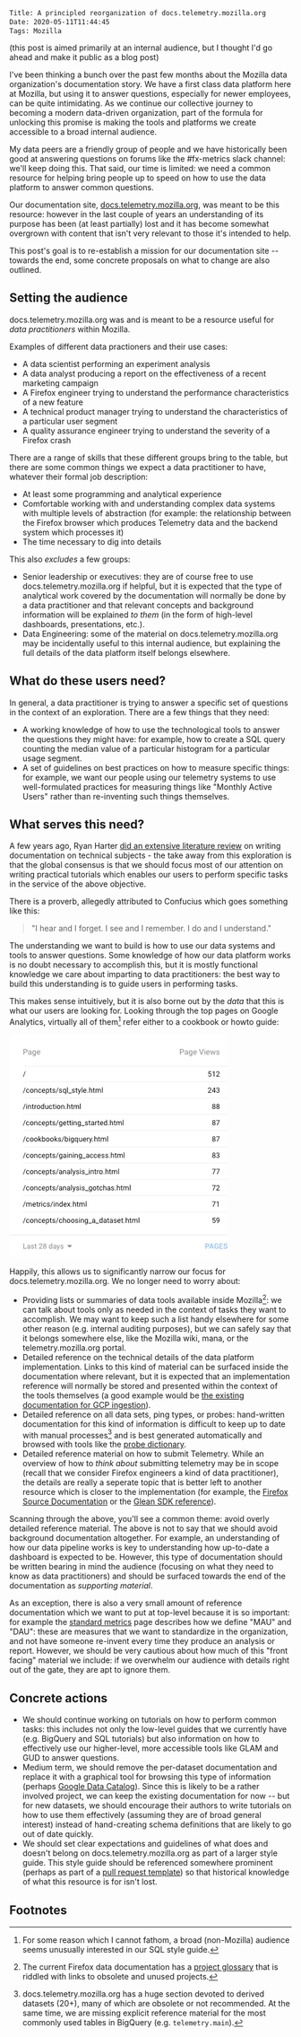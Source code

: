     Title: A principled reorganization of docs.telemetry.mozilla.org
    Date: 2020-05-11T11:44:45
    Tags: Mozilla

(this post is aimed primarily at an internal audience, but I thought I'd go ahead and make it public as a blog post)

I've been thinking a bunch over the past few months about the Mozilla data organization's documentation story. We have a first class data platform here at Mozilla, but using it to answer questions, especially for newer employees, can be quite intimidating. As we continue our collective journey to becoming a modern data-driven organization, part of the formula for unlocking this promise is making the tools and platforms we create accessible to a broad internal audience.

My data peers are a friendly group of people and we have historically been good at answering questions on forums like the #fx-metrics slack channel: we'll keep doing this. That said, our time is limited: we need a common resource for helping bring people up to speed on how to use the data platform to answer common questions.

Our documentation site, [docs.telemetry.mozilla.org](https://docs.telemetry.mozilla.org), was meant to be this resource: however in the last couple of years an understanding of its purpose has been (at least partially) lost and it has become somewhat overgrown with content that isn't very relevant to those it's intended to help.

This post's goal is to re-establish a mission for our documentation site -- towards the end, some concrete proposals on what to change are also outlined.

## Setting the audience

docs.telemetry.mozilla.org was and is meant to be a resource useful for _data practitioners_ within Mozilla.

Examples of different data practioners and their use cases:

- A data scientist performing an experiment analysis
- A data analyst producing a report on the effectiveness of a recent marketing campaign
- A Firefox engineer trying to understand the performance characteristics of a new feature
- A technical product manager trying to understand the characteristics of a particular user segment
- A quality assurance engineer trying to understand the severity of a Firefox crash

There are a range of skills that these different groups bring to the table, but there are some common things we expect a data practitioner to have, whatever their formal job description:

- At least some programming and analytical experience
- Comfortable working with and understanding complex data systems with multiple levels of abstraction (for example: the relationship between the Firefox browser which produces Telemetry data and the backend system which processes it)
- The time necessary to dig into details

This also _excludes_ a few groups:

- Senior leadership or executives: they are of course free to use docs.telemetry.mozilla.org if helpful, but it is expected that the type of analytical work covered by the documentation will normally be done by a data practitioner and that relevant concepts and background information will be explained _to them_ (in the form of high-level dashboards, presentations, etc.).
- Data Engineering: some of the material on docs.telemetry.mozilla.org may be incidentally useful to this internal audience, but explaining the full details of the data platform itself belongs elsewhere.

## What do these users need?

In general, a data practitioner is trying to answer a specific set of questions in the context of an exploration. There are a few things that they need:

- A working knowledge of how to use the technological tools to answer the questions they might have: for example, how to create a SQL query counting the median value of a particular histogram for a particular usage segment.
- A set of guidelines on best practices on how to measure specific things: for example, we want our people using our telemetry systems to use well-formulated practices for measuring things like "Monthly Active Users" rather than re-inventing such things themselves.

## What serves this need?

A few years ago, Ryan Harter [did an extensive literature review](https://blog.harterrt.com/lit-review.html) on writing documentation on technical subjects - the take away from this exploration is that the global consensus is that we should focus most of our attention on writing practical tutorials which enables our users to perform specific tasks in the service of the above objective.

There is a proverb, allegedly attributed to Confucius which goes something like this:

> "I hear and I forget. I see and I remember. I do and I understand."

The understanding we want to build is how to use our data systems and tools to answer questions. Some knowledge of how our data platform works is no doubt necessary to accomplish this, but it is mostly functional knowledge we care about imparting to data practitioners: the best way to build this understanding is to guide users in performing tasks.

This makes sense intuitively, but it is also borne out by the _data_ that this is what our users are looking for. Looking through the top pages on Google Analytics, virtually all of them[^1] refer either to a cookbook or howto guide:

![](/files/2020/05/docs-tmo-ga.png)

Happily, this allows us to significantly narrow our focus for docs.telemetry.mozilla.org. We no longer need to worry about:

- Providing lists or summaries of data tools available inside Mozilla[^2]: we can talk about tools only as needed in the context of tasks they want to accomplish. We may want to keep such a list handy elsewhere for some other reason (e.g. internal auditing purposes), but we can safely say that it belongs somewhere else, like the Mozilla wiki, mana, or the telemetry.mozilla.org portal.
- Detailed reference on the technical details of the data platform implementation. Links to this kind of material can be surfaced inside the documentation where relevant, but it is expected that an implementation reference will normally be stored and presented within the context of the tools themselves (a good example would be [the existing documentation for GCP ingestion](https://mozilla.github.io/gcp-ingestion/)).
- Detailed reference on all data sets, ping types, or probes: hand-written documentation for this kind of information is difficult to keep up to date with manual processes[^3] and is best generated automatically and browsed with tools like the [probe dictionary](https://probes.telemetry.mozilla.org/).
- Detailed reference material on how to submit Telemetry. While an overview of how to _think about_ submitting telemetry may be in scope (recall that we consider Firefox engineers a kind of data practitioner), the details are really a seperate topic that is better left to another resource which is closer to the implementation (for example, the [Firefox Source Documentation](https://firefox-source-docs.mozilla.org/) or the [Glean SDK reference](https://mozilla.github.io/glean/book/index.html)).

Scanning through the above, you'll see a common theme: avoid overly detailed reference material. The above is not to say that we should avoid background documentation altogether. For example, an understanding of how our data pipeline works is key to understanding how up-to-date a dashboard is expected to be. However, this type of documentation should be written bearing in mind the audience (focusing on what they need to know as data practitioners) and should be surfaced towards the end of the documentation as _supporting material_.

As an exception, there is also a very small amount of reference documentation which we want to put at top-level because it is so important: for example the [standard metrics](https://docs.telemetry.mozilla.org/metrics/index.html) page describes how we define "MAU" and "DAU": these are measures that we want to standardize in the organization, and not have someone re-invent every time they produce an analysis or report. However, we should be very cautious about how much of this "front facing" material we include: if we overwhelm our audience with details right out of the gate, they are apt to ignore them.

## Concrete actions

- We should continue working on tutorials on how to perform common tasks: this includes not only the low-level guides that we currently have (e.g. BigQuery and SQL tutorials) but also information on how to effectively use our higher-level, more accessible tools like GLAM and GUD to answer questions.
- Medium term, we should remove the per-dataset documentation and replace it with a graphical tool for browsing this type of information (perhaps [Google Data Catalog](https://cloud.google.com/data-catalog)). Since this is likely to be a rather involved project, we can keep the existing documentation for now -- but for new datasets, we should encourage their authors to write tutorials on how to use them effectively (assuming they are of broad general interest) instead of hand-creating schema definitions that are likely to go out of date quickly.
- We should set clear expectations and guidelines of what does and doesn't belong on docs.telemetry.mozilla.org as part of a larger style guide. This style guide should be referenced somewhere prominent (perhaps as part of a [pull request template](https://help.github.com/en/github/building-a-strong-community/creating-a-pull-request-template-for-your-repository)) so that historical knowledge of what this resource is for isn't lost.

## Footnotes

[^1]: For some reason which I cannot fathom, a broad (non-Mozilla) audience seems unusually interested in our SQL style guide.
[^2]: The current Firefox data documentation has a [project glossary](https://docs.telemetry.mozilla.org/tools/projects.html) that is riddled with links to obsolete and unused projects.
[^3]: docs.telemetry.mozilla.org has a huge section devoted to derived datasets (20+), many of which are obsolete or not recommended. At the same time, we are missing explicit reference material for the most commonly used tables in BigQuery (e.g. `telemetry.main`).
